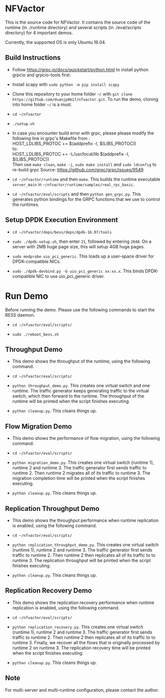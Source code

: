 NFVactor
=========

This is the source code for NFVactor. It contains the source code of the runtime (in ./runtime directory) and several scripts (in ./eval/scripts directory) for 4 important demos.

Currently, the supported OS is only Ubuntu 16.04.

Build Instructions
-------------------

* Follow https://grpc.io/docs/quickstart/python.html to install python grpcio and grpcio-tools first.

* Install scapy with `sudo python -m pip install scapy`

* Clone this repository to your home folder `~/` with `git clone https://github.com/duanjp8617/nfvactor.git`. To run the demo, cloning into home folder `~/` is a must.

* `cd ~/nfvactor`

* `./setup.sh`

* In case you encounter build error with grpc, please please modify the following line in grpc's Makefile from : <br />
HOST_LDLIBS_PROTOC += $(addprefix -l, $(LIBS_PROTOC)) <br />
to: <br />
HOST_LDLIBS_PROTOC += -L/usr/local/lib $(addprefix -l, $(LIBS_PROTOC)) <br />
Then use `make clean`, `make -j`, `sudo make install` and `sudo ldconfig` to re-build grpc
Source: https://github.com/grpc/grpc/issues/9549

* `cd ~/nfvactor/runtime` and then `make`. This builds the runtime executable `server_main` in `~/nfvactor/runtime/samples/real_rpc_basic`.

* `cd ~/nfvactor/eval/scripts` and then `python gen_grpc.py`. This generates python bindings for the GRPC functions that we use to control the runtimes.

Setup DPDK Execution Environment
-----------------------------------

* `cd ~/nfvactor/deps/bess/deps/dpdk-16.07/tools`

* `sudo ./dpdk-setup.sh`, then enter `21`, followed by entering `2048`. On a server with 2MB huge page size, this will setup 4GB huge pages.

* `sudo modprobe uio_pci_generic`. This loads up a user-space driver for DPDK-compatible NICs.

* `sudo ./dpdk-devbind.py -b uio_pci_generic xx:xx.x`. This binds DPDK-compatible NIC to use uio_pci_generic driver.

Run Demo
=========

Before running the demo. Please use the following commands to start the BESS daemon.

* `cd ~/nfvactor/eval/scripts/`

* `sudo ./reboot_bess.sh`

Throughput Demo
---------------
* This demo shows the throughput of the runtime, using the following command.

* `cd ~/nfvactor/eval/scripts/`

* `python throughput_demo.py`. This creates one virtual switch and one runtime. The traffic generator keeps generating traffic to the virtual switch, which then forward to the runtime. The throughput of the runtime will be printed when the script finishes executing.

* `python cleanup.py`. This cleans things up.

Flow Migration Demo
-------------------
* This demo shows the performance of flow migration, using the following command.

* `cd ~/nfvactor/eval/scripts/`

* `python migration_demo.py`. This creates one virtual switch (runtime 1), runtime 2 and runtime 3. The traffic generator first sends traffic to runtime 2. Then runtime 2 migrates all of its traffic to runtime 3. The migration completion time will be printed when the script finishes executing.

* `python cleanup.py`. This cleans things up.

Replication Throughput Demo
---------------------------
* This demo shows the throughput performance when runtime replication is enabled, using the following command.

* `cd ~/nfvactor/eval/scripts/`

* `python replication_throughput_demo.py`. This creates one virtual switch (runtime 1), runtime 2 and runtime 3. The traffic generator first sends traffic to runtime 2. Then runtime 2 then replicates all of its traffic to to runtime 3. The replication throughput will be printed when the script finishes executing.

* `python cleanup.py`. This cleans things up.

Replication Recovery Demo
---------------------------
* This demo shows the replication recovery performance when runtime replication is enabled, using the following command.

* `cd ~/nfvactor/eval/scripts/`

* `python replication_recovery.py`. This creates one virtual switch (runtime 1), runtime 2 and runtime 3. The traffic generator first sends traffic to runtime 2. Then runtime 2 then replicates all of its traffic to to runtime 3. Finally, we recover all the flows that is originally processed by runtime 2 on runtime 3. The replication recovery time will be printed when the script finishes executing.

* `python cleanup.py`. This cleans things up.

Note
-----
For multi-server and multi-runtime configuration, please contact the author.
